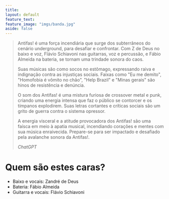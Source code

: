 ```yaml
---
title:
layout: default
feature_text:
feature_image: "imgs/banda.jpg"
aside: false
---
```



<blockquote>
Antifas! é uma força incendiária que surge dos subterrâneos do cenário underground, para desafiar e confrontar. Com Z de Deus no baixo e voz, Flávio Schiavoni nas guitarras, voz e percussão, e Fábio Almeida na bateria, se tornam uma trindade sonora do caos.


Suas músicas são como socos no estômago, expressando raiva e indignação contra as injustiças sociais. Faixas como "Eu me demito", "Homofobia é vômito no chão", "Help Brazil" e "Minas gerais" são hinos de resistência e denúncia.


O som dos Antifas! é uma mistura furiosa de crossover metal e punk, criando uma energia intensa que faz o público se contorcer e os tímpanos explodirem. Suas letras cortantes e críticas sociais são um grito de guerra contra o sistema opressor.


A energia visceral e a atitude provocadora dos Antifas! são uma faísca em meio à apatia musical, incendiando corações e mentes com sua música enraivecida. Prepare-se para ser impactado e desafiado pela avalanche sonora da Antifas!.

<cite>ChatGPT</cite>

</blockquote>


# Quem são estes caras?
- Baixo e vocais: Zandré de Deus
- Bateria: Fábio Almeida
- Guitarra e vocais: Flávio Schiavoni

